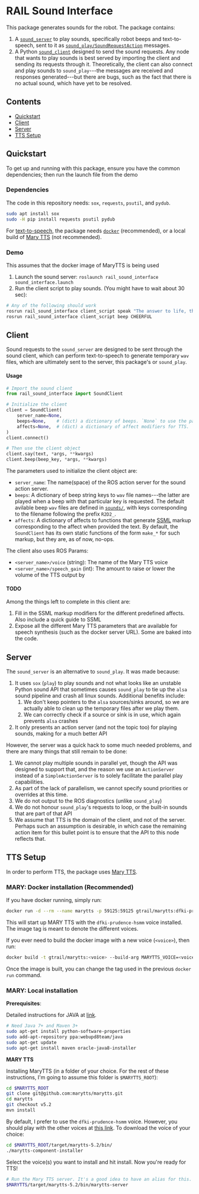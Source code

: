 # RAIL Sound Interface

This package generates sounds for the robot. The package contains:

1. A [`sound_server`](#server) to play sounds, specifically robot beeps and text-to-speech, sent to it as [`sound_play/SoundRequestAction`](http://docs.ros.org/api/sound_play/html/action/SoundRequest.html) messages.
1. A Python [`sound_client`](#client) designed to send the sound requests. Any node that wants to play sounds is best served by importing the client and sending its requests through it. Theoretically, the client can also connect and play sounds to `sound_play`---the messages are received and responses generated---but there are bugs, such as the fact that there is no actual sound, which have yet to be resolved.


## Contents

- [Quickstart](#quickstart)
- [Client](#client)
- [Server](#server)
- [TTS Setup](#tts-setup)


## Quickstart

To get up and running with this package, ensure you have the common dependencies; then run the launch file from the demo

### Dependencies

The code in this repository needs: `sox`, `requests`, `psutil`, and `pydub`.

```bash
sudo apt install sox
sudo -H pip install requests psutil pydub
```

For [text-to-speech](#tts-setup), the package needs [`docker`](https://docs.docker.com/install/linux/docker-ce/ubuntu/) (recommended), or a local build of [Mary TTS](http://mary.dfki.de/) (not recommended).

### Demo

This assumes that the docker image of MaryTTS is being used

1. Launch the sound server: `roslaunch rail_sound_interface sound_interface.launch`
1. Run the client script to play sounds. (You might have to wait about 30 sec):
```bash
# Any of the following should work
rosrun rail_sound_interface client_script speak "The answer to life, the universe, and everything is 42"
rosrun rail_sound_interface client_script beep CHEERFUL
```


## Client

Sound requests to the `sound_server` are designed to be sent through the sound client, which can perform text-to-speech to generate temporary `wav` files, which are ultimately sent to the server, this package's or `sound_play`.

#### Usage

```python
# Import the sound client
from rail_sound_interface import SoundClient

# Initialize the client
client = SoundClient(
    server_name=None,
    beeps=None,    # (dict) a dictionary of beeps. `None` to use the package's own
    affects=None,  # (dict) a dictionary of affect modifiers for TTS. `None` to use the package's own
)
client.connect()

# Then use the client object
client.say(text, *args, **kwargs)
client.beep(beep_key, *args, **kwargs)
```

The parameters used to initialize the client object are:

- `server_name`: The name(space) of the ROS action server for the sound action server.
- `beeps`: A dictionary of beep string keys to `wav` file names---the latter are played when a beep with that particular key is requested. The default avilable beep `wav` files are defined in [`sounds/`](sounds/), with keys corresponding to the filename following the prefix `R2D2_`.
- `affects`: A dictionary of affects to functions that generate [SSML](https://www.w3.org/TR/speech-synthesis/) markup corresponding to the affect when provided the text. By default, the `SoundClient` has its own static functions of the form `make_*` for such markup, but they are, as of now, no-ops.

The client also uses ROS Params:

- `<server_name>/voice` (string): The name of the Mary TTS voice
- `<server_name>/speech_gain` (int): The amount to raise or lower the volume of the TTS output by

#### TODO

Among the things left to complete in this client are:

1. Fill in the SSML markup modifiers for the different predefined affects. Also include a quick guide to SSML
1. Expose all the different Mary TTS parameters that are available for speech synthesis (such as the docker server URL). Some are baked into the code.


## Server

The `sound_server` is an alternative to `sound_play`. It was made because:

1. It uses `sox` (`play`) to play sounds and not what looks like an unstable Python sound API that sometimes causes `sound_play` to tie up the `alsa` sound pipeline and crash all linux sounds. Additional benefits include:
    1. We don't keep pointers to the `alsa` sources/sinks around, so we are actually able to clean up the temporary files after we play them.
    1. We can correctly check if a source or sink is in use, which again prevents `alsa` crashes
1. It only presents an action server (and not the topic too) for playing sounds, making for a much better API

However, the server was a quick hack to some much needed problems, and there are many things that still remain to be done:

1. We cannot play multiple sounds in parallel yet, though the API was designed to support that, and the reason we use an `ActionServer` instead of a `SimpleActionServer` is to solely facilitate the parallel play capabilities.
1. As part of the lack of parallelism, we cannot specify sound priorities or overrides at this time.
1. We do not output to the ROS diagnostics (unlike `sound_play`)
1. We do not honour `sound_play`'s requests to loop, or the built-in sounds that are part of that API
1. We assume that TTS is the domain of the client, and not of the server. Perhaps such an assumption is desirable, in which case the remaining action item for this bullet point is to ensure that the API to this node reflects that.


## TTS Setup

In order to perform TTS, the package uses [Mary TTS](http://mary.dfki.de/).


### MARY: Docker installation (Recommended)

If you have docker running, simply run:

```bash
docker run -d --rm --name marytts -p 59125:59125 gtrail/marytts:dfki-prudence-hsmm
```

This will start up MARY TTS with the `dfki-prudence-hsmm` voice installed. The image tag is meant to denote the different voices.

If you ever need to build the docker image with a new voice (`<voice>`), then run:

```bash
docker build -t gtrail/marytts:<voice> --build-arg MARYTTS_VOICE=<voice> docker/marytts/
```

Once the image is built, you can change the tag used in the previous `docker run` command.


### MARY: Local installation

**Prerequisites**:

Detailed instructions for JAVA at [link](https://www.atlantic.net/hipaa-compliant-cloud-hosting-services/how-to-install-java-ubuntu-14-04/).

```bash
# Need Java 7+ and Maven 3+
sudo apt-get install python-software-properties
sudo add-apt-repository ppa:webupd8team/java
sudo apt-get update
sudo apt-get install maven oracle-java8-installer
```

**MARY TTS**

Installing MaryTTS (in a folder of your choice. For the rest of these instructions, I'm going to assume this folder is `$MARYTTS_ROOT`):

```bash
cd $MARYTTS_ROOT
git clone git@github.com:marytts/marytts.git
cd marytts
git checkout v5.2
mvn install
```

By default, I prefer to use the `dfki-prudence-hsmm` voice. However, you should play with the other voices at [this link](http://mary.dfki.de:59125/). To download the voice of your choice:

```bash
cd $MARYTTS_ROOT/target/marytts-5.2/bin/
./marytts-component-installer
```

Select the voice(s) you want to install and hit install. Now you're ready for TTS!

```bash
# Run the Mary TTS server. It's a good idea to have an alias for this.
$MARYTTS/target/marytts-5.2/bin/marytts-server
```
